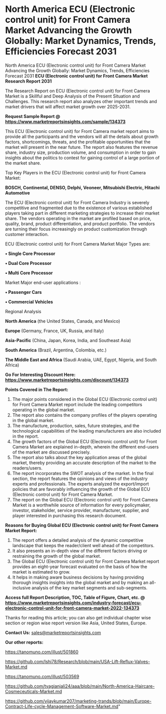 # North America ECU (Electronic control unit) for Front Camera Market Advancing the Growth Globally: Market Dynamics, Trends, Efficiencies Forecast 2031
 North America ECU (Electronic control unit) for Front Camera Market Advancing the Growth Globally: Market Dynamics, Trends, Efficiencies Forecast 2031
<strong>ECU (Electronic control unit) for Front Camera Market Research Report 2031</strong>

The Research Report on ECU (Electronic control unit) for Front Camera Market is a Skillful and Deep Analysis of the Present Situation and Challenges. This research report also analyzes other important trends and market drivers that will affect market growth over 2025-2031.

<strong>Request Sample Report @ <a href=https://www.marketreportsinsights.com/sample/134373>https://www.marketreportsinsights.com/sample/134373</a></strong>

This ECU (Electronic control unit) for Front Camera market report aims to provide all the participants and the vendors will all the details about growth factors, shortcomings, threats, and the profitable opportunities that the market will present in the near future. The report also features the revenue share, industry size, production volume, and consumption in order to gain insights about the politics to contest for gaining control of a large portion of the market share.

Top Key Players in the ECU (Electronic control unit) for Front Camera Market:

<strong>BOSCH, Continental, DENSO, Delphi, Veoneer, Mitsubishi Electric, Hitachi Automotive</strong>

The ECU (Electronic control unit) for Front Camera Industry is severely competitive and fragmented due to the existence of various established players taking part in different marketing strategies to increase their market share. The vendors operating in the market are profiled based on price, quality, brand, product differentiation, and product portfolio. The vendors are turning their focus increasingly on product customization through customer interaction.

ECU (Electronic control unit) for Front Camera Market Major Types are:

<strong>• Single Core Processor

• Dual Core Processor

• Multi Core Processor</strong>

Market Major end-user applications :

<strong>• Passenger Cars

• Commercial Vehicles</strong>

Regional Analysis

</u><strong><b>North America</b></strong> (the United States, Canada, and Mexico)

<strong><b>Europe </b></strong>(Germany, France, UK, Russia, and Italy)

<strong><b>Asia-Pacific</b></strong> (China, Japan, Korea, India, and Southeast Asia)

<strong><b>South America</b></strong> (Brazil, Argentina, Colombia, etc.)

<strong><b>The Middle East and Africa</b></strong> (Saudi Arabia, UAE, Egypt, Nigeria, and South Africa)

<strong>Go For Interesting Discount Here: <a href=https://www.marketreportsinsights.com/discount/134373>https://www.marketreportsinsights.com/discount/134373</a></strong>

<strong>Points Covered in The Report:</strong>
<ol>
  <li>The major points considered in the Global ECU (Electronic control unit) for Front Camera Market report include the leading competitors operating in the global market.</li>
  <li>The report also contains the company profiles of the players operating in the global market.</li>
  <li>The manufacture, production, sales, future strategies, and the technological capabilities of the leading manufacturers are also included in the report.</li>
  <li>The growth factors of the Global ECU (Electronic control unit) for Front Camera Market are explained in-depth, wherein the different end-users of the market are discussed precisely.</li>
  <li>The report also talks about the key application areas of the global market, thereby providing an accurate description of the market to the readers/users.</li>
  <li>The report incorporates the SWOT analysis of the market. In the final section, the report features the opinions and views of the industry experts and professionals. The experts analyzed the export/import policies that are favorably influencing the growth of the Global ECU (Electronic control unit) for Front Camera Market.</li>
  <li>The report on the Global ECU (Electronic control unit) for Front Camera Market is a worthwhile source of information for every policymaker, investor, stakeholder, service provider, manufacturer, supplier, and player interested in purchasing this research document.</li>
</ol>
<strong>Reasons for Buying Global ECU (Electronic control unit) for Front Camera Market Report:</strong>

<ol>
  <li>The report offers a detailed analysis of the dynamic competitive landscape that keeps the reader/client well ahead of the competitors.</li>
  <li>It also presents an in-depth view of the different factors driving or restraining the growth of the global market.</li>
  <li>The Global ECU (Electronic control unit) for Front Camera Market report provides an eight-year forecast evaluated on the basis of how the market is estimated to grow.</li>
  <li>It helps in making aware business decisions by having providing thorough insights insights into the global market and by making an all-inclusive analysis of the key market segments and sub-segments.</li>
</ol>
<strong>Access full Report Description, TOC, Table of Figure, Chart, etc. @ <a href=https://www.marketreportsinsights.com/industry-forecast/ecu-electronic-control-unit-for-front-camera-market-2022-134373>https://www.marketreportsinsights.com/industry-forecast/ecu-electronic-control-unit-for-front-camera-market-2022-134373</a></strong>


Thanks for reading this article; you can also get individual chapter wise section or region wise report version like Asia, United States, Europe.

<strong>Contact Us:</strong>
sales@marketreportsinsights.com

<strong>Our other reports:</strong>

<a href=https://tanomuno.com/illust/501860>https://tanomuno.com/illust/501860</a>

<a href=https://github.com/Ishi78/Research/blob/main/USA-Lift-Reflux-Valves-Market.md>https://github.com/Ishi78/Research/blob/main/USA-Lift-Reflux-Valves-Market.md</a>

<a href=https://tanomuno.com/illust/503569>https://tanomuno.com/illust/503569</a>

<a href=https://github.com/tyagianjali24/aaa/blob/main/North-America-Haircare-Cosmeceuticals-Market.md>https://github.com/tyagianjali24/aaa/blob/main/North-America-Haircare-Cosmeceuticals-Market.md</a>

<a href=https://github.com/vijaykumar207/marketing-trands/blob/main/Europe-Contract-Life-cycle-Management-Software-Market.md>https://github.com/vijaykumar207/marketing-trands/blob/main/Europe-Contract-Life-cycle-Management-Software-Market.md</a>"
